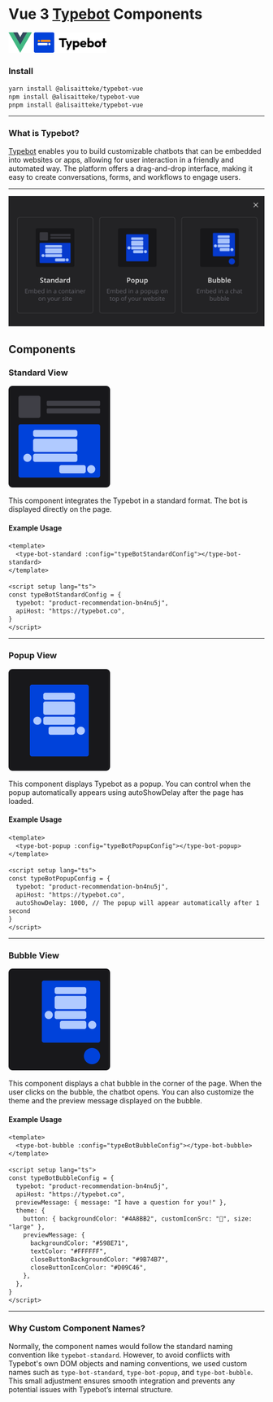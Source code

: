 # Vue 3 [Typebot](https://typebot.io/) Components

<img src="public/icons/vue-logo.svg" alt="drawing" height="40"/>
<img src="public/icons/typebot-logo.svg" alt="drawing" height="40"/>

### Install
```shell
yarn install @alisaitteke/typebot-vue
npm install @alisaitteke/typebot-vue
pnpm install @alisaitteke/typebot-vue
```

---
### What is Typebot?
[Typebot](https://typebot.io/) enables you to build customizable chatbots that can be embedded into websites or apps, allowing for user interaction in a friendly and automated way. The platform offers a drag-and-drop interface, making it easy to create conversations, forms, and workflows to engage users.

---
![screenshot](https://raw.githubusercontent.com/alisaitteke/typebot-vue/master/public/icons/components/screenshot.png)

## Components

### Standard View 
![screenshot](https://raw.githubusercontent.com/alisaitteke/typebot-vue/master/public/icons/components/standard.svg)

This component integrates the Typebot in a standard format. The bot is displayed directly on the page.

#### Example Usage
```vue
<template>
  <type-bot-standard :config="typeBotStandardConfig"></type-bot-standard>
</template>

<script setup lang="ts">
const typeBotStandardConfig = {
  typebot: "product-recommendation-bn4nu5j",
  apiHost: "https://typebot.co",
}
</script>
```
---
### Popup View
![screenshot](https://raw.githubusercontent.com/alisaitteke/typebot-vue/master/public/icons/components/popup.svg)


This component displays Typebot as a popup. You can control when the popup automatically appears using autoShowDelay after the page has loaded.

#### Example Usage
```vue
<template>
  <type-bot-popup :config="typeBotPopupConfig"></type-bot-popup>
</template>

<script setup lang="ts">
const typeBotPopupConfig = {
  typebot: "product-recommendation-bn4nu5j",
  apiHost: "https://typebot.co",
  autoShowDelay: 1000, // The popup will appear automatically after 1 second
}
</script>
```
---
### Bubble View
![screenshot](https://raw.githubusercontent.com/alisaitteke/typebot-vue/master/public/icons/components/bubble.svg)

This component displays a chat bubble in the corner of the page. When the user clicks on the bubble, the chatbot opens. You can also customize the theme and the preview message displayed on the bubble.

#### Example Usage
```vue
<template>
  <type-bot-bubble :config="typeBotBubbleConfig"></type-bot-bubble>
</template>

<script setup lang="ts">
const typeBotBubbleConfig = {
  typebot: "product-recommendation-bn4nu5j",
  apiHost: "https://typebot.co",
  previewMessage: { message: "I have a question for you!" },
  theme: {
    button: { backgroundColor: "#4A8BB2", customIconSrc: "🤩", size: "large" },
    previewMessage: {
      backgroundColor: "#598E71",
      textColor: "#FFFFFF",
      closeButtonBackgroundColor: "#9B74B7",
      closeButtonIconColor: "#D09C46",
    },
  },
}
</script>

```
---

### Why Custom Component Names?
Normally, the component names would follow the standard naming convention like ```typebot-standard```. However, to avoid conflicts with Typebot's own DOM objects and naming conventions, we used custom names such as ```type-bot-standard```, ```type-bot-popup```, and ```type-bot-bubble```. This small adjustment ensures smooth integration and prevents any potential issues with Typebot’s internal structure.
